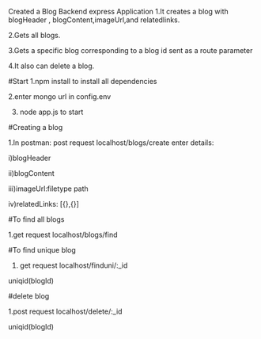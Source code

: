 Created a Blog Backend express Application 
1.It creates a blog with blogHeader , blogContent,imageUrl,and relatedlinks.




2.Gets all blogs.



3.Gets a specific blog corresponding to a blog id sent as a route parameter



4.It also can delete a blog.



#Start
1.npm install to install all dependencies


2.enter mongo url in config.env


3. node app.js to start 

#Creating a blog

1.In postman: post request localhost/blogs/create
enter details:

i)blogHeader

ii)blogContent

iii)imageUrl:filetype  path

iv)relatedLinks: [{},{}]



#To find all blogs


1.get request  localhost/blogs/find

#To find unique blog


1. get request  localhost/finduni/:_id


uniqid(blogId)

#delete blog 


1.post request localhost/delete/:_id


 uniqid(blogId)
